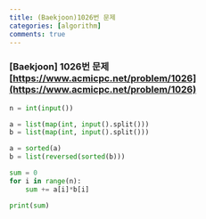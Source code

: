 ```yaml
---
title: (Baekjoon)1026번 문제
categories: [algorithm]
comments: true
---
```


### [Baekjoon] 1026번 문제 [https://www.acmicpc.net/problem/1026](https://www.acmicpc.net/problem/1026)


```python
n = int(input())

a = list(map(int, input().split()))
b = list(map(int, input().split()))

a = sorted(a)
b = list(reversed(sorted(b)))

sum = 0
for i in range(n):
    sum += a[i]*b[i]

print(sum)
```
